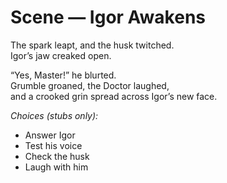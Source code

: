 # Scene — Igor Awakens

The spark leapt, and the husk twitched.  
Igor’s jaw creaked open.  

“Yes, Master!” he blurted.  
Grumble groaned, the Doctor laughed,  
and a crooked grin spread across Igor’s new face.

*Choices (stubs only):*  
- Answer Igor  
- Test his voice  
- Check the husk  
- Laugh with him
